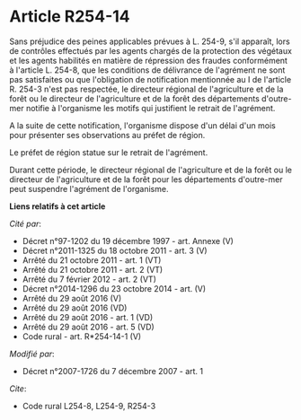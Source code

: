 # Article R254-14

Sans préjudice des peines applicables prévues à L. 254-9, s'il apparaît, lors de contrôles effectués par les agents chargés
de la protection des végétaux et les agents habilités en matière de répression des fraudes conformément à l'article L. 254-8,
que les conditions de délivrance de l'agrément ne sont pas satisfaites ou que l'obligation de notification         mentionnée
au I de l'article R. 254-3 n'est pas respectée, le directeur régional de l'agriculture et de la forêt ou le directeur de
l'agriculture et de la forêt des départements d'outre-mer notifie à l'organisme les motifs qui justifient le retrait de
l'agrément.

A la suite de cette notification, l'organisme dispose d'un délai d'un mois pour présenter ses observations au préfet de
région. 

Le préfet de région statue sur le retrait de l'agrément. 

Durant cette période, le directeur régional de l'agriculture et de la forêt ou le directeur de l'agriculture et de la forêt
pour les départements d'outre-mer peut suspendre l'agrément de l'organisme.

**Liens relatifs à cet article**

_Cité par_:

  - Décret n°97-1202 du 19 décembre 1997 - art. Annexe (V)
  - Décret n°2011-1325 du 18 octobre 2011 - art. 3 (V)
  - Arrêté du 21 octobre 2011 - art. 1 (VT)
  - Arrêté du 21 octobre 2011 - art. 2 (VT)
  - Arrêté du 7 février 2012 - art. 2 (VT)
  - Décret n°2014-1296 du 23 octobre 2014 - art. (V)
  - Arrêté du 29 août 2016 (V)
  - Arrêté du 29 août 2016 (VD)
  - Arrêté du 29 août 2016 - art. 1 (VD)
  - Arrêté du 29 août 2016 - art. 5 (VD)
  - Code rural - art. R*254-14-1 (V)

_Modifié par_:

  - Décret n°2007-1726 du 7 décembre 2007 - art. 1

_Cite_:

  - Code rural L254-8, L254-9, R254-3
